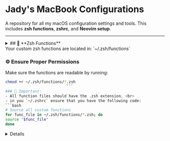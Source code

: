 # Jady's MacBook Configurations  
A repository for all my macOS configuration settings and tools. This includes **zsh functions**, **zshrc**, and **Neovim setup**.

---
<details>
<summary> ## 📁 **Zsh Functions**  <summary>
Your custom zsh functions are located in:  
`~/.zsh/functions`

### ⚙️ Ensure Proper Permissions  
Make sure the functions are readable by running:  
```bash
chmod +r ~/.zsh/functions/*.zsh
                           ```
### 📌 Important:
- All function files should have the .zsh extension. <br>
- in you `~/.zshrc` ensure that you have the following code:
```bash
# Source all custom functions
for func_file in ~/.zsh/functions/*.zsh; do
source "$func_file"
done
```
<details> 

## 🔧 Zsh Configuration (zshrc)
Your zsh configuration file should be in:
`~/.zshrc`


## ✨ Neovim Setup
Your Neovim configuration should be stored in:
`~/.config/nvim`

# Happy configuring! 🚀
